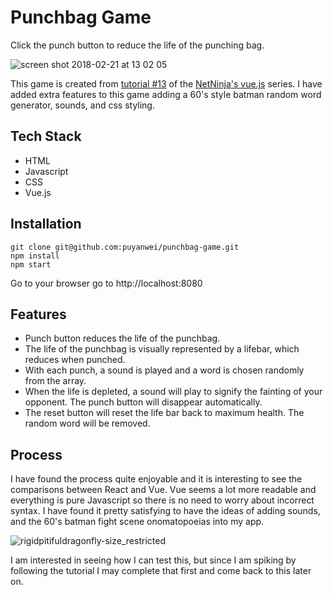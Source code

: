 # Punchbag Game

Click the punch button to reduce the life of the punching bag.

![screen shot 2018-02-21 at 13 02 05](https://user-images.githubusercontent.com/14803518/36481399-a13fcd4e-1707-11e8-89ce-8d3244b0ecce.png)

This game is created from [tutorial #13](https://www.youtube.com/watch?v=WjfpQlVem-8) of the [NetNinja's vue.js](https://www.youtube.com/watch?v=5LYrN_cAJoA&list=PL4cUxeGkcC9gQcYgjhBoeQH7wiAyZNrYa) series. I have added extra features to this game adding a 60's style batman random word generator, sounds, and css styling.

## Tech Stack

* HTML
* Javascript
* CSS
* Vue.js

## Installation

```
git clone git@github.com:puyanwei/punchbag-game.git
npm install
npm start
```

Go to your browser go to http://localhost:8080

## Features

* Punch button reduces the life of the punchbag.
* The life of the punchbag is visually represented by a lifebar, which reduces when punched.
* With each punch, a sound is played and a word is chosen randomly from the array.
* When the life is depleted, a sound will play to signify the fainting of your opponent. The punch button will disappear automatically.
* The reset button will reset the life bar back to maximum health. The random word will be removed.

## Process

I have found the process quite enjoyable and it is interesting to see the comparisons between React and Vue. Vue seems a lot more readable and everything is pure Javascript so there is no need to worry about incorrect syntax. I have found it pretty satisfying to have the ideas of adding sounds, and the 60's batman fight scene onomatopoeias into my app.

![rigidpitifuldragonfly-size_restricted](https://user-images.githubusercontent.com/14803518/36483292-a2fbd69a-170d-11e8-8216-86ec970881f3.gif)

I am interested in seeing how I can test this, but since I am spiking by following the tutorial I may complete that first and come back to this later on.
